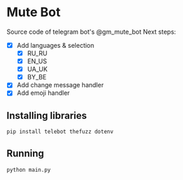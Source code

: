# Mute Bot
Source code of telegram bot's @gm_mute_bot
Next steps:
  - [x] Add languages & selection 
    - [x] RU_RU
    - [x] EN_US
    - [x] UA_UK
    - [x] BY_BE
  - [x] Add change message handler
  - [x] Add emoji handler

## Installing libraries
```bash
pip install telebot thefuzz dotenv
```
## Running
```
python main.py
```
